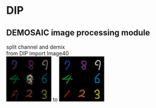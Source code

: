 # DIP
## DEMOSAIC image processing module

split channel and demix  
from DIP import Image40  
![befor process](/img/TEST_MIXED_uint8.png) to ![after process](/img/TEST_DEMIXED_uint8.png)
